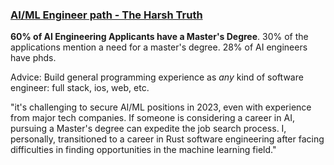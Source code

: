 ### [AI/ML Engineer path - The Harsh Truth](https://www.youtube.com/watch?v=HR91Wrr8KH8)

__60% of AI Engineering Applicants have a Master's Degree__. 30% of the applications mention a need for a master's degree. 28% of AI engineers have phds.

Advice: Build general programming experience as *any* kind of software engineer: full stack, ios, web, etc.

"it's challenging to secure AI/ML positions in 2023, even with experience from major tech companies. If someone is considering a career in AI, pursuing a Master's degree can expedite the job search process. I, personally, transitioned to a career in Rust software engineering after facing difficulties in finding opportunities in the machine learning field."

